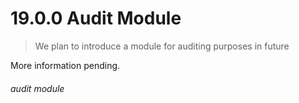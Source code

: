 # 19.0.0 Audit Module

> We plan to introduce a module for auditing purposes in future

More information pending.


###### audit module
